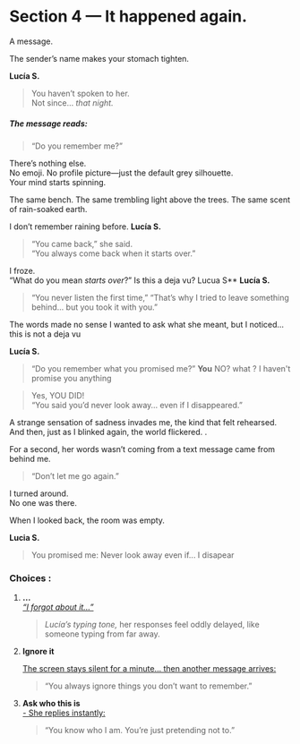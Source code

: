 # Section 4 — It happened again.

A message.

The sender’s name makes your stomach tighten.

 **Lucía S.**

>You haven’t spoken to her.   
Not since… *that night.*

##### The message reads:

> “Do you remember me?”

There’s nothing else.  
No emoji. No profile picture—just the default grey silhouette.  
Your mind starts spinning.

The same bench. The same trembling light above the trees. The same scent of rain-soaked earth.
  
I don’t remember raining before.
**Lucía S.**
> “You came back,” she said.    
> “You always come back when it starts over.”

I froze.  
“What do you mean *starts over*?”
Is this a deja vu?
Lucua S**
**Lucía S.**
> “You never listen the first time,” 
> “That’s why I tried to leave something behind... but you took it with you.”

The words made no sense 
I wanted to ask what she meant, but I noticed... this is not  a deja vu

**Lucía S.**
> “Do you remember what you promised me?” 
**You**
>NO? what ? I haven't promise you anything 

 >Yes, YOU DID!  
> “You said you’d never look away… even if I disappeared.”

A strange sensation  of sadness invades me, the kind  that felt rehearsed.  
And then, just as I blinked again, the world flickered.  .  

For a second, her words wasn’t coming from a text message came from behind me.

> “Don’t let me go again.”

I turned around.  
No one was there.

When I looked back, the room was empty.  

**Lucia S.**
>You promised me:
>Never look away even if...
 I disapear

###  Choices :


1. **...**  
   [_“I forgot about it...”_](/Final%20Proyect/section5_revelation.md)  
   > *Lucía’s typing tone,* her responses feel oddly delayed, like someone typing from far away.

2. **Ignore it** 

   [The screen stays silent for a minute… then another message arrives:  ](/Final%20Proyect/section5_revelation.md)
     > “You always ignore things you don’t want to remember.”

3. **Ask who this is**  
   [- She replies instantly:  ](/Final%20Proyect/section5_revelation.md)
     > “You know who I am. You’re just pretending not to.”




